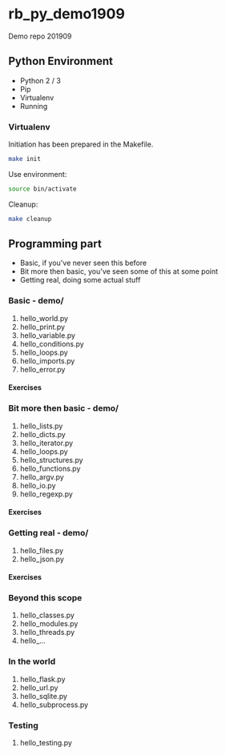 # rb_py_demo1909
Demo repo 201909

##  Python Environment
* Python 2 / 3
* Pip
* Virtualenv
* Running

### Virtualenv
Initiation has been prepared in the Makefile.
```bash
make init
```

Use environment:
```bash
source bin/activate
```

Cleanup:
```bash
make cleanup
```

## Programming part
* Basic, if you've never seen this before
* Bit more then basic, you've seen some of this at some point
* Getting real, doing some actual stuff


### Basic - demo/
1. hello_world.py
2. hello_print.py
3. hello_variable.py
4. hello_conditions.py
5. hello_loops.py
6. hello_imports.py
7. hello_error.py

#### Exercises

### Bit more then basic - demo/
1. hello_lists.py
2. hello_dicts.py
3. hello_iterator.py
4. hello_loops.py
5. hello_structures.py
6. hello_functions.py
7. hello_argv.py
8. hello_io.py
9. hello_regexp.py

#### Exercises

### Getting real - demo/
1. hello_files.py
2. hello_json.py

#### Exercises

### Beyond this scope
1. hello_classes.py
2. hello_modules.py
3. hello_threads.py
4. hello_...

### In the world
1. hello_flask.py
2. hello_url.py
3. hello_sqlite.py
4. hello_subprocess.py

### Testing
1. hello_testing.py
